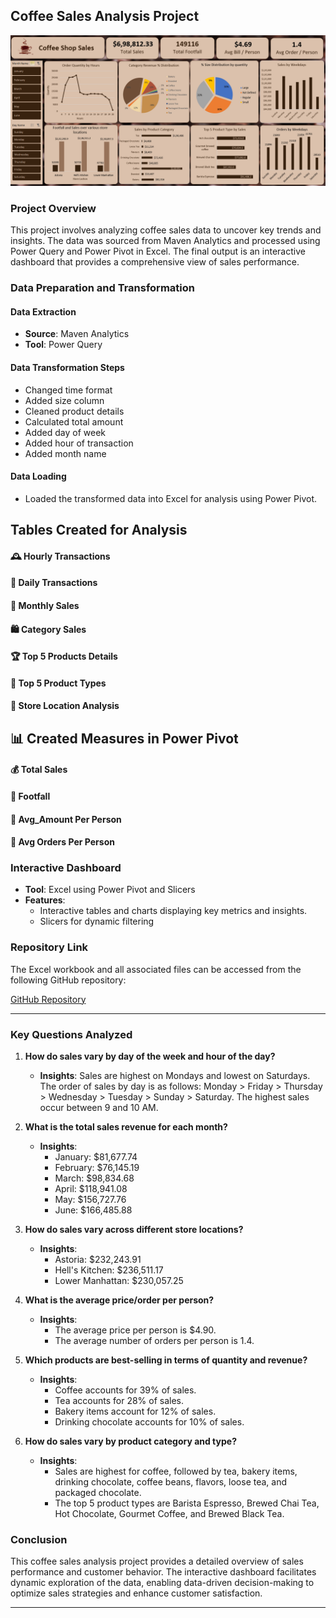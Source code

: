 ## Coffee Sales Analysis Project

![Dashboard](CoffeeShopSales_.png)

### Project Overview

This project involves analyzing coffee sales data to uncover key trends and insights. The data was sourced from Maven Analytics and processed using Power Query and Power Pivot in Excel. The final output is an interactive dashboard that provides a comprehensive view of sales performance.

### Data Preparation and Transformation

#### Data Extraction
- **Source**: Maven Analytics
- **Tool**: Power Query

#### Data Transformation Steps

- Changed time format
- Added size column
- Cleaned product details
- Calculated total amount
- Added day of week
- Added hour of transaction
- Added month name

#### Data Loading

- Loaded the transformed data into Excel for analysis using Power Pivot.

## Tables Created for Analysis

#### 🕰️ Hourly Transactions
#### 📅 Daily Transactions
#### 📆 Monthly Sales
#### 🛍️ Category Sales
#### 🏆 Top 5 Products Details
#### 🥇 Top 5 Product Types
#### 🏬 Store Location Analysis

## 📊 Created Measures in Power Pivot
#### 💰 Total Sales
#### 👥 Footfall
#### 💸 Avg_Amount Per Person
#### 🛒 Avg Orders Per Person

### Interactive Dashboard

- **Tool**: Excel using Power Pivot and Slicers
- **Features**:
  - Interactive tables and charts displaying key metrics and insights.
  - Slicers for dynamic filtering


### Repository Link

The Excel workbook and all associated files can be accessed from the following GitHub repository:

[GitHub Repository](CoffeeShopSales.xlsx)

---

### Key Questions Analyzed

1. **How do sales vary by day of the week and hour of the day?**
   - **Insights**: Sales are highest on Mondays and lowest on Saturdays. The order of sales by day is as follows: Monday > Friday > Thursday > Wednesday > Tuesday > Sunday > Saturday. The highest sales occur between 9 and 10 AM.

2. **What is the total sales revenue for each month?**
   - **Insights**:
     - January: $81,677.74
     - February: $76,145.19
     - March: $98,834.68
     - April: $118,941.08
     - May: $156,727.76
     - June: $166,485.88

3. **How do sales vary across different store locations?**
   - **Insights**:
     - Astoria: $232,243.91
     - Hell's Kitchen: $236,511.17
     - Lower Manhattan: $230,057.25

4. **What is the average price/order per person?**
   - **Insights**: 
     - The average price per person is $4.90.
     - The average number of orders per person is 1.4.

5. **Which products are best-selling in terms of quantity and revenue?**
   - **Insights**: 
     - Coffee accounts for 39% of sales.
     - Tea accounts for 28% of sales.
     - Bakery items account for 12% of sales.
     - Drinking chocolate accounts for 10% of sales.

6. **How do sales vary by product category and type?**
   - **Insights**:
     - Sales are highest for coffee, followed by tea, bakery items, drinking chocolate, coffee beans, flavors, loose tea, and packaged chocolate.
     - The top 5 product types are Barista Espresso, Brewed Chai Tea, Hot Chocolate, Gourmet Coffee, and Brewed Black Tea.

### Conclusion

This coffee sales analysis project provides a detailed overview of sales performance and customer behavior. The interactive dashboard facilitates dynamic exploration of the data, enabling data-driven decision-making to optimize sales strategies and enhance customer satisfaction.

---
